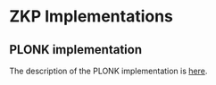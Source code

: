# ZKP Implementations

## PLONK implementation
The description of the PLONK implementation is [here](./plonk/plonk.md).